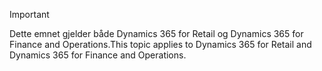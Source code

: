 > [!IMPORTANT]
> <span data-ttu-id="77aa4-101">Dette emnet gjelder både Dynamics 365 for Retail og Dynamics 365 for Finance and Operations.</span><span class="sxs-lookup"><span data-stu-id="77aa4-101">This topic applies to Dynamics 365 for Retail and Dynamics 365 for Finance and Operations.</span></span>
